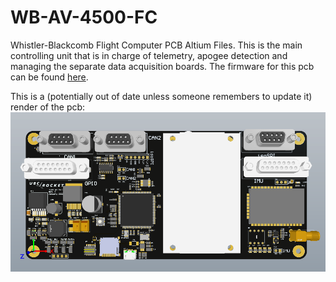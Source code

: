 # WB-AV-4500-FC
Whistler-Blackcomb Flight Computer PCB Altium Files. This is the main controlling unit that is in charge of telemetry, apogee detection and managing the separate data acquisition boards. The firmware for this pcb can be found [here](https://github.com/UBC-Rocket/Whistler-Blackcomb-v2). 

This is a (potentially out of date unless someone remembers to update it) render of the pcb: 
![](Doc/fc.png)
